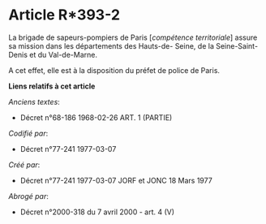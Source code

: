 # Article R*393-2

La brigade de sapeurs-pompiers de Paris [*compétence territoriale*] assure sa mission dans les départements des Hauts-de-
Seine, de la Seine-Saint-Denis et du Val-de-Marne.

A cet effet, elle est à la disposition du préfet de police de Paris.

**Liens relatifs à cet article**

_Anciens textes_:

  - Décret n°68-186 1968-02-26 ART. 1 (PARTIE)

_Codifié par_:

  - Décret n°77-241 1977-03-07

_Créé par_:

  - Décret n°77-241 1977-03-07 JORF et JONC 18 Mars 1977

_Abrogé par_:

  - Décret n°2000-318 du 7 avril 2000 - art. 4 (V)
